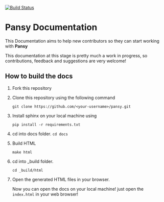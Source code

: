 [![Build Status](https://semaphoreci.com/api/v1/andrefpoliveira/pansy/branches/master/badge.svg)](https://semaphoreci.com/andrefpoliveira/pansy)


Pansy Documentation
===================

This Documentation aims to help new contributors so they can start working with **Pansy**

This documentation at this stage is pretty much a work in progress, so 
contributions, feedback and suggestions are very welcome!

How to build the docs
---------------------

1. Fork this repository

2. Clone this repository using the following command

    ``git clone https://github.com/<your-username>/pansy.git``

3. Install sphinx on your local machine using

    ``pip install -r requirements.txt``

4. cd into docs folder.
    ``cd docs``

5. Build HTML

    ``make html``

6. cd into _build folder.
    
    ``cd _build/html``

7. Open the generated HTML files in your browser.
    
    Now you can open the docs  on your local machine! just open the `index.html` in your web browser!